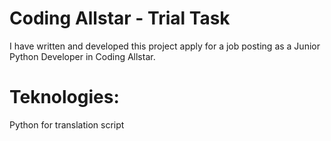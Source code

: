 # Coding Allstar - Trial Task

I have written and developed this project apply for a job posting as a Junior Python Developer in Coding Allstar.


# Teknologies:
Python for translation script
